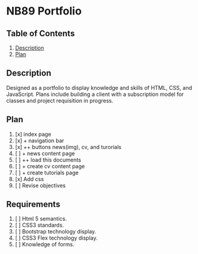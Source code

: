 # NB89 Portfolio

## Table of Contents

1. [Description](#Description)
2. [Plan](#Plan)

## Description

Designed as a portfolio to display knowledge and skills of HTML, CSS, and JavaScript. Plans include building a client with a subscription model for classes and project requisition in progress. 

## Plan

1. [x] index page
2. [x] + navigation bar
3. [x] ++ buttons news(img), cv, and turorials
4. [ ] + news content page
5. [ ] ++ load this documents
6. [ ] + create cv content page
7. [ ] + create tutorials page   
8. [x] Add css
9. [ ] Revise objectives 

## Requirements

1. [ ] Html 5 semantics.
2. [ ] CSS3 standards.
3. [ ] Bootstrap technology display.
4. [ ] CSS3 Flex technology display.
5. [ ] Knowledge of forms. 